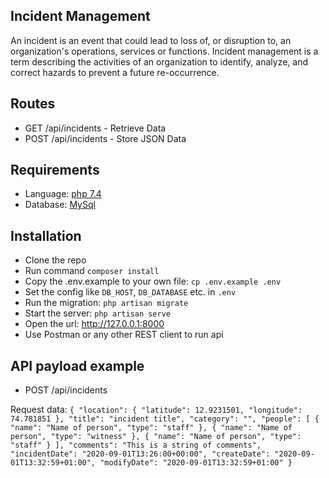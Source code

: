 ## Incident Management

An incident is an event that could lead to loss of, or disruption to, an organization's operations, services or functions. Incident management is a term describing the activities of an organization to identify, analyze, and correct hazards to prevent a future re-occurrence.

## Routes
- GET /api/incidents - Retrieve Data
- POST /api/incidents - Store JSON Data

## Requirements

- Language: [php 7.4](https://www.php.net/)
- Database: [MySql](https://www.mysql.com)

## Installation

- Clone the repo
- Run command `composer install`
- Copy the .env.example to your own file: `cp .env.example .env`
- Set the config like `DB_HOST`, `DB_DATABASE` etc. in `.env`
- Run the migration: `php artisan migrate`
- Start the server: `php artisan serve`
- Open the url: <http://127.0.0.1:8000>
- Use Postman or any other REST client to run api

## API payload example
- POST /api/incidents

Request data: 
`{
   "location": {
     "latitude": 12.9231501,
     "longitude": 74.781851
   },
   "title": "incident title",
   "category": "",
   "people": [
     {
       "name": "Name of person",
       "type": "staff"
     },
     {
       "name": "Name of person",
       "type": "witness"
     },
     {
       "name": "Name of person",
       "type": "staff"
     }
   ],
   "comments": "This is a string of comments",
   "incidentDate": "2020-09-01T13:26:00+00:00",
   "createDate": "2020-09-01T13:32:59+01:00",
   "modifyDate": "2020-09-01T13:32:59+01:00"
 }`
